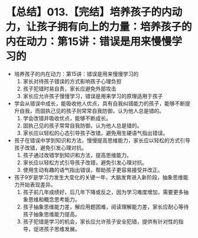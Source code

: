 # 【总结】013.【完结】培养孩子的内动力，让孩子拥有向上的力量：培养孩子的内在动力：第15讲：错误是用来慢慢学习的

-   培养孩子的内在动力：第15讲：错误是用来慢慢学习的
    1.  家长对待孩子错误的方式影响孩子心理负担
    2.  孩子犯错时易自责，家长应避免外部攻击
    3.  家长应允许孩子慢慢学习，错误是用来学习的原理适用于孩子
-   学会从错误中成长，能吸收他人优点，具有自我纠错能力的孩子，能够不断提升自我，而固执己见的孩子则常常自我防御，认为他人总是错的。
    1.  学会改错并吸收优点，能够不断成长。
    2.  固执己见的孩子常常自我防御，认为他人总是错的。
    3.  家长应以轻松的心态引导孩子改错，避免用生硬语气指出错误。
-   孩子在错误中学到知识和方法，慢慢提高思维能力，家长应以轻松的方式引导孩子改错，避免引发心理对抗。
    1.  孩子通过改错学到知识和方法，提高思维能力。
    2.  家长应以轻松方式引导孩子改错，避免引发心理对抗。
    3.  使用生动有趣的语气指出错误，帮助孩子更容易接受并改正。
-   孩子9岁是学习力发生大变化的关键一年，大脑发育进入新阶段，抽象思维能力开始表现差异。
    1.  孩子前几年成绩好，后几年下降或反之，因为学习难度增加，需要更多抽象思维和概念思考能力。
    2.  孩子抽象思维能力差，解应用题困难，阅读理解能力差，家长应耐心等待孩子抽象思维能力提高。
    3.  孩子犯错是学习的机会，家长应允许孩子安全犯错，提供有针对性的指导，促进孩子思维发展。
